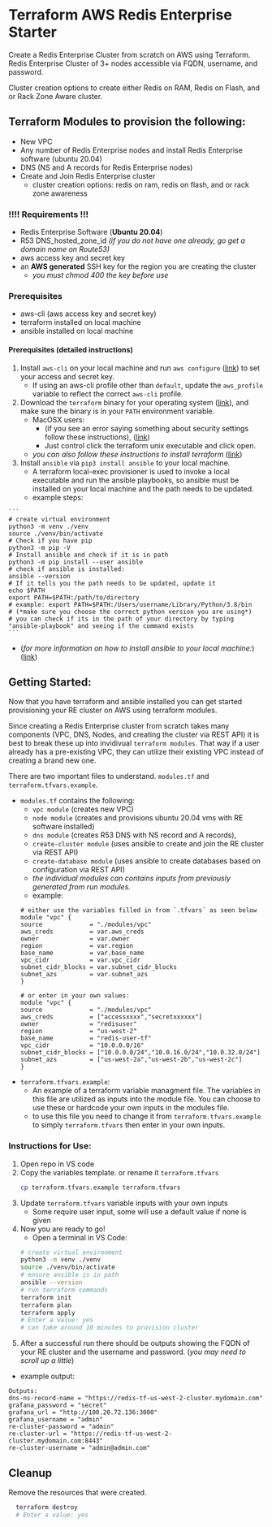# Terraform AWS Redis Enterprise Starter

Create a Redis Enterprise Cluster from scratch on AWS using Terraform.
Redis Enterprise Cluster of 3+ nodes accessible via FQDN, username, and password.

Cluster creation options to create either Redis on RAM, Redis on Flash, and or Rack Zone Aware cluster.


## Terraform Modules to provision the following:
* New VPC 
* Any number of Redis Enterprise nodes and install Redis Enterprise software (ubuntu 20.04)
* DNS (NS and A records for Redis Enterprise nodes)
* Create and Join Redis Enterprise cluster
    * cluster creation options: redis on ram, redis on flash, and or rack zone awareness

### !!!! Requirements !!!
* Redis Enterprise Software (**Ubuntu 20.04**)
* R53 DNS_hosted_zone_id *(if you do not have one already, go get a domain name on Route53)*
* aws access key and secret key
* an **AWS generated** SSH key for the region you are creating the cluster
    - *you must chmod 400 the key before use*

### Prerequisites
* aws-cli (aws access key and secret key)
* terraform installed on local machine
* ansible installed on local machine

#### Prerequisites (detailed instructions)
1.  Install `aws-cli` on your local machine and run `aws configure` ([link](https://docs.aws.amazon.com/cli/latest/userguide/cli-chap-install.html)) to set your access and secret key.
    - If using an aws-cli profile other than `default`, update the `aws_profile` variable to reflect the correct `aws-cli` profile.
2.  Download the `terraform` binary for your operating system ([link](https://www.terraform.io/downloads.html)), and make sure the binary is in your `PATH` environment variable.
    - MacOSX users:
        - (if you see an error saying something about security settings follow these instructions), ([link](https://github.com/hashicorp/terraform/issues/23033))
        - Just control click the terraform unix executable and click open. 
    - *you can also follow these instructions to install terraform* ([link](https://learn.hashicorp.com/tutorials/terraform/install-cli))
 3.  Install `ansible` via `pip3 install ansible` to your local machine.
     - A terraform local-exec provisioner is used to invoke a local executable and run the ansible playbooks, so ansible must be installed on your local machine and the path needs to be updated.
     - example steps:

    ```
    # create virtual environment
    python3 -m venv ./venv
    source ./venv/bin/activate
    # Check if you have pip
    python3 -m pip -V
    # Install ansible and check if it is in path
    python3 -m pip install --user ansible
    # check if ansible is installed:
    ansible --version
    # If it tells you the path needs to be updated, update it
    echo $PATH
    export PATH=$PATH:/path/to/directory
    # example: export PATH=$PATH:/Users/username/Library/Python/3.8/bin
    # (*make sure you choose the correct python version you are using*)
    # you can check if its in the path of your directory by typing "ansible-playbook" and seeing if the command exists
    ```

* (*for more information on how to install ansible to your local machine:*) ([link](https://docs.ansible.com/ansible/latest/installation_guide/intro_installation.html))

## Getting Started:
Now that you have terraform and ansible installed you can get started provisioning your RE cluster on AWS using terraform modules.

Since creating a Redis Enterprise cluster from scratch takes many components (VPC, DNS, Nodes, and creating the cluster via REST API) it is best to break these up into invidivual `terraform modules`. That way if a user already has a pre-existing VPC, they can utilize their existing VPC instead of creating a brand new one.

There are two important files to understand. `modules.tf` and `terraform.tfvars.example`.
* `modules.tf` contains the following: 
    - `vpc module` (creates new VPC)
    - `node module` (creates and provisions ubuntu 20.04 vms with RE software installed)
    - `dns module` (creates R53 DNS with NS record and A records), 
    - `create-cluster module` (uses ansible to create and join the RE cluster via REST API)
    - `create-database module` (uses ansible to create databases based on configuration via REST API)
    * *the individual modules can contains inputs from previously generated from run modules.*
    - example:
    ```
    # either use the variables filled in from `.tfvars` as seen below
    module "vpc" {
    source             = "./modules/vpc"
    aws_creds          = var.aws_creds
    owner              = var.owner
    region             = var.region
    base_name          = var.base_name
    vpc_cidr           = var.vpc_cidr
    subnet_cidr_blocks = var.subnet_cidr_blocks
    subnet_azs         = var.subnet_azs
    }

    # or enter in your own values:
    module "vpc" {
    source             = "./modules/vpc"
    aws_creds          = ["accessxxxx","secretxxxxxx"]
    owner              = "redisuser"
    region             = "us-west-2"
    base_name          = "redis-user-tf"
    vpc_cidr           = "10.0.0.0/16"
    subnet_cidr_blocks = ["10.0.0.0/24","10.0.16.0/24","10.0.32.0/24"]
    subnet_azs         = ["us-west-2a","us-west-2b","us-west-2c"]
    }
    ```
* `terraform.tfvars.example`:
    - An example of a terraform variable managment file. The variables in this file are utilized as inputs into the module file. You can choose to use these or hardcode your own inputs in the modules file.
    - to use this file you need to change it from `terraform.tfvars.example` to simply `terraform.tfvars` then enter in your own inputs.

### Instructions for Use:
1. Open repo in VS code
2. Copy the variables template. or rename it `terraform.tfvars`
    ```bash
    cp terraform.tfvars.example terraform.tfvars
    ```
3. Update `terraform.tfvars` variable inputs with your own inputs
    - Some require user input, some will use a default value if none is given
4. Now you are ready to go!
    * Open a terminal in VS Code:
    ```bash
    # create virtual environment
    python3 -m venv ./venv
    source ./venv/bin/activate
    # ensure ansible is in path
    ansible --version
    # run terraform commands
    terraform init
    terraform plan
    terraform apply
    # Enter a value: yes
    # can take around 10 minutes to provision cluster
    ```
5. After a successful run there should be outputs showing the FQDN of your RE cluster and the username and password. (*you may need to scroll up a little*)
 - example output:
 ```
 Outputs:
dns-ns-record-name = "https://redis-tf-us-west-2-cluster.mydomain.com"
grafana_password = "secret"
grafana_url = "http://100.20.72.136:3000"
grafana_username = "admin"
re-cluster-password = "admin"
re-cluster-url = "https://redis-tf-us-west-2-cluster.mydomain.com:8443"
re-cluster-username = "admin@admin.com"

 ```

## Cleanup

Remove the resources that were created.

```bash
  terraform destroy
  # Enter a value: yes
```